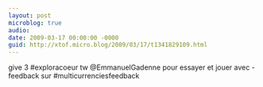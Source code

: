 ```yaml
---
layout: post
microblog: true
audio: 
date: 2009-03-17 00:00:00 -0000
guid: http://xtof.micro.blog/2009/03/17/t1341829109.html
---
```

give 3 #exploracoeur tw @EmmanuelGadenne pour essayer et jouer avec - feedback sur #multicurrenciesfeedback
